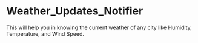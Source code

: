 # Weather_Updates_Notifier
This will help you in knowing the current weather of any city like Humidity, Temperature, and Wind Speed.
